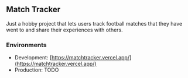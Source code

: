 ## Match Tracker

Just a hobby project that lets users track football matches that they have went to and share their experiences with others.

### Environments
- Development: [https://matchtracker.vercel.app/](https://matchtracker.vercel.app/)
- Production: TODO


